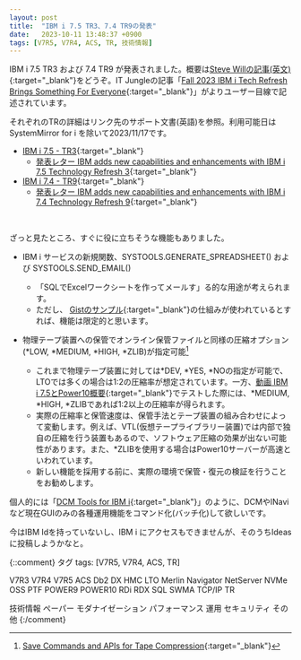 ```yaml
---
layout: post
title:  "IBM i 7.5 TR3、7.4 TR9の発表"
date:   2023-10-11 13:48:37 +0900
tags: [V7R5, V7R4, ACS, TR, 技術情報]
---
```

IBM i 7.5 TR3 および 7.4 TR9 が発表されました。概要は[Steve Willの記事(英文)](https://techchannel.com/SMB/10/2023/ibm-i-7-5-tr3-7-4-tr9){:target="_blank"}をどうぞ。IT Jungleの記事「[Fall 2023 IBM i Tech Refresh Brings Something For Everyone](https://www.itjungle.com/2023/10/11/fall-2023-ibm-i-tech-refresh-brings-something-for-everyone/){:target="_blank"}」がよりユーザー目線で記述されています。

それぞれのTRの詳細はリンク先のサポート文書(英語)を参照。利用可能日はSystemMirror for i を除いて2023/11/17です。

* [IBM i 7.5 - TR3](https://www.ibm.com/support/pages/ibm-i-75-tr3-enhancements){:target="_blank"}
  * [発表レター IBM adds new capabilities and enhancements with IBM i 7.5 Technology Refresh 3](https://www.ibm.com/docs/en/announcements/i-75-tr3){:target="_blank"}
* [IBM i 7.4 - TR9](https://www.ibm.com/support/pages/ibm-i-74-tr9-enhancements){:target="_blank"}
  * [発表レター IBM adds new capabilities and enhancements with IBM i 7.4 Technology Refresh 9](https://www.ibm.com/docs/en/announcements/i-74-tr9){:target="_blank"}

<br>

ざっと見たところ、すぐに役に立ちそうな機能もありました。

* IBM i サービスの新規関数、SYSTOOLS.GENERATE_SPREADSHEET() および SYSTOOLS.SEND_EMAIL()
  * 「SQLでExcelワークシートを作ってメールす」る的な用途が考えられます。
  * ただし、 [Gistのサンプル](https://gist.github.com/forstie/2deda50658106461f650cd71917feff9?permalink_comment_id=3368922){:target="_blank"}の仕組みが使われているとすれば、機能は限定的と思います。

* 物理テープ装置への保管でオンライン保管ファイルと同様の圧縮オプション(*LOW, *MEDIUM, *HIGH, *ZLIB)が指定可能[^1]
  * これまで物理テープ装置に対しては\*DEV, \*YES, \*NOの指定が可能で、LTOでは多くの場合は1:2の圧縮率が想定されています。一方、[動画 IBM i 7.5とPower10概要](https://youtu.be/K04-jPKzzGs?t=652){:target="_blank"}でテストした際には、*MEDIUM, *HIGH, *ZLIBであれば1:2以上の圧縮率が得られます。
  * 実際の圧縮率と保管速度は、保管手法とテープ装置の組み合わせによって変動します。例えば、VTL(仮想テープライブラリー装置)では内部で独自の圧縮を行う装置もあるので、ソフトウェア圧縮の効果が出ない可能性があります。また、*ZLIBを使用する場合はPower10サーバーが高速といわれています。
  * 新しい機能を採用する前に、実際の環境で保管・復元の検証を行うことをお勧めします。

個人的には「[DCM Tools for IBM i](https://github.com/ThePrez/DCM-tools){:target="_blank"}」のように、DCMやINaviなど現在GUIのみの各種運用機能をコマンド化(バッチ化)して欲しいです。

今はIBM Idを持っていないし、IBM i にアクセスもできませんが、そのうちIdeasに投稿しようかなと。

[^1]: [Save Commands and APIs for Tape Compression](https://www.ibm.com/support/pages/node/7048696){:target="_blank"}

{::comment}
タグ
tags: [V7R5, V7R4, ACS, TR]

V7R3
V7R4
V7R5
ACS
Db2
DX
HMC
LTO
Merlin
Navigator
NetServer
NVMe
OSS
PTF
POWER9
POWER10
RDi
RDX
SQL
SWMA
TCP/IP
TR

技術情報
ペーパー
モダナイゼーション
パフォーマンス
運用
セキュリティ
その他
{:/comment}
